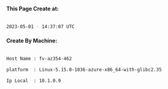 
   
#### This Page Create at:

```bash

2023-05-01 - 14:37:07 UTC

```

#### Create By Machine:

```bash

Host Name : fv-az354-462

platform  : Linux-5.15.0-1036-azure-x86_64-with-glibc2.35

Ip Local  : 10.1.0.9

```

